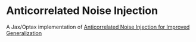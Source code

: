 # Anticorrelated Noise Injection

A Jax/Optax implementation of [Anticorrelated Noise Injection for Improved Generalization](https://arxiv.org/abs/2202.02831)
